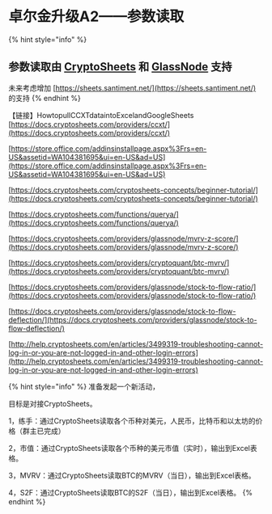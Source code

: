 # 卓尔金升级A2——参数读取

{% hint style="info" %}
## 参数读取由 [CryptoSheets](https://app.cryptosheets.com/) 和 [GlassNode](https://studio.glassnode.com/settings/api) 支持

未来考虑增加 [https://sheets.santiment.net/](https://sheets.santiment.net/) 的支持
{% endhint %}

【链接】HowtopullCCXTdataintoExcelandGoogleSheets [https://docs.cryptosheets.com/providers/ccxt/](https://docs.cryptosheets.com/providers/ccxt/)

[https://store.office.com/addinsinstallpage.aspx%3Frs=en-US&assetid=WA104381695&ui=en-US&ad=US](https://store.office.com/addinsinstallpage.aspx%3Frs=en-US&assetid=WA104381695&ui=en-US&ad=US)

[https://docs.cryptosheets.com/cryptosheets-concepts/beginner-tutorial/](https://docs.cryptosheets.com/cryptosheets-concepts/beginner-tutorial/)

[https://docs.cryptosheets.com/functions/querya/](https://docs.cryptosheets.com/functions/querya/)

[https://docs.cryptosheets.com/providers/glassnode/mvrv-z-score/](https://docs.cryptosheets.com/providers/glassnode/mvrv-z-score/)

[https://docs.cryptosheets.com/providers/cryptoquant/btc-mvrv/](https://docs.cryptosheets.com/providers/cryptoquant/btc-mvrv/)

[https://docs.cryptosheets.com/providers/glassnode/stock-to-flow-ratio/](https://docs.cryptosheets.com/providers/glassnode/stock-to-flow-ratio/)

[https://docs.cryptosheets.com/providers/glassnode/stock-to-flow-deflection/](https://docs.cryptosheets.com/providers/glassnode/stock-to-flow-deflection/)

[http://help.cryptosheets.com/en/articles/3499319-troubleshooting-cannot-log-in-or-you-are-not-logged-in-and-other-login-errors](http://help.cryptosheets.com/en/articles/3499319-troubleshooting-cannot-log-in-or-you-are-not-logged-in-and-other-login-errors)



{% hint style="info" %}
准备发起一个新活动，

目标是对接CryptoSheets。

1，练手：通过CryptoSheets读取各个币种对美元，人民币，比特币和以太坊的价格（群主已完成）

2，市值：通过CryptoSheets读取各个币种的美元市值（实时），输出到Excel表格。

3，MVRV：通过CryptoSheets读取BTC的MVRV（当日），输出到Excel表格。

4，S2F：通过CryptoSheets读取BTC的S2F（当日），输出到Excel表格。
{% endhint %}

